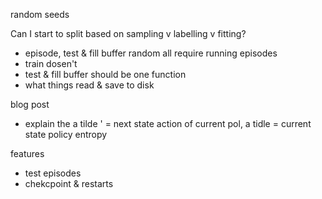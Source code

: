 random seeds

Can I start to split based on sampling v labelling v fitting?
- episode, test & fill buffer random all require running episodes
- train dosen't
- test & fill buffer should be one function
- what things read & save to disk

blog post

- explain the a tilde ' = next state action of current pol, a tidle = current state
policy entropy

features
- test episodes
- chekcpoint & restarts

